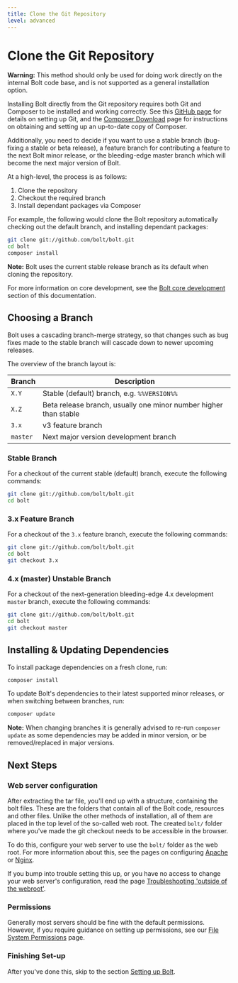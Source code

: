 ```yaml
---
title: Clone the Git Repository
level: advanced
---
```

Clone the Git Repository
========================

<p class="warning"><strong>Warning:</strong> This method should only be used
for doing work directly on the internal Bolt code base, and is not supported as
a general installation option.</p>

Installing Bolt directly from the Git repository requires both Git and Composer
to be installed and working correctly. See this [GitHub page][git] for details
on setting up Git, and the [Composer Download][composer] page for instructions
on obtaining and setting up an up-to-date copy of Composer.

Additionally, you need to decide if you want to use a stable branch (bug-fixing
a stable or beta release), a feature branch for contributing a feature to the
next Bolt minor release, or the bleeding-edge master branch which will become
the next major version of Bolt.

At a high-level, the process is as follows:

1. Clone the repository
1. Checkout the required branch
1. Install dependant packages via Composer

For example, the following would clone the Bolt repository automatically
checking out the default branch, and installing dependant packages:

```bash
git clone git://github.com/bolt/bolt.git
cd bolt
composer install
```

<p class="note"><strong>Note:</strong> Bolt uses the current stable release
branch as its default when cloning the repository.</p>

For more information on core development, see the [Bolt core development][core-dev]
section of this documentation.

Choosing a Branch
-----------------

Bolt uses a cascading branch-merge strategy, so that changes such as bug fixes
made to the stable branch will cascade down to newer upcoming releases.

The overview of the branch layout is:

| Branch        | Description |
| ------------- | ----------- |
| `X.Y`    | Stable (default) branch, e.g. `%%VERSION%%`
| `X.Z`    | Beta release branch, usually one minor number higher than stable
| `3.x`    | v3 feature branch
| `master` | Next major version development branch


### Stable Branch

For a checkout of the current stable (default) branch, execute the following
commands:

```bash
git clone git://github.com/bolt/bolt.git
cd bolt
```


### 3.x Feature Branch

For a checkout of the `3.x` feature branch, execute the following commands:

```bash
git clone git://github.com/bolt/bolt.git
cd bolt
git checkout 3.x
```


### 4.x (master) Unstable Branch

For a checkout of the next-generation bleeding-edge 4.x development `master`
branch, execute the following commands:

```bash
git clone git://github.com/bolt/bolt.git
cd bolt
git checkout master
```


Installing & Updating Dependencies
----------------------------------

To install package dependencies on a fresh clone, run:

```bash
composer install
```

To update Bolt's dependencies to their latest supported minor releases, or when
switching between branches, run:

```bash
composer update
```

<p class="note"><strong>Note:</strong> When changing branches it is generally
advised to re-run <code>composer update</code> as some dependencies may be
added in minor version, or be removed/replaced in major versions.</p>


Next Steps
----------

### Web server configuration

After extracting the tar file, you'll end up with a structure, containing the
bolt files. These are the folders that contain all of the Bolt code, resources
and other files. Unlike the other methods of installation, all of them are
placed in the top level of the so-called web root. The created `bolt/` folder
where you've made the git checkout needs to be accessible in the browser.

To do this, configure your web server to use the `bolt/` folder as the
web root. For more information about this, see the pages on configuring
[Apache][apache] or [Nginx][nginx].

If you bump into trouble setting this up, or you have no access to
change your web server's configuration, read the page
[Troubleshooting 'outside of the webroot'][webroot].


### Permissions

Generally most servers should be fine with the default permissions. However, if
you require guidance on setting up permissions, see our [File System
Permissions](permissions) page.


### Finishing Set-up

After you've done this, skip to the section [Setting up Bolt][config].

[apache]: ../installation/webserver/apache
[nginx]: ../installation/webserver/nginx
[git]: https://help.github.com/articles/set-up-git/
[composer]: https://getcomposer.org/download/
[core-dev]: ../core-development
[webroot]: ../howto/troubleshooting-outside-webroot
[config]: ../configuration/introduction
